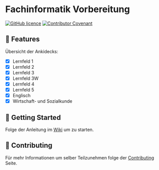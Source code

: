 # Fachinformatik Vorbereitung

[![GitHub licence](https://img.shields.io/badge/license-CC%20BY--NC--SA%204.0-orange)](LICENSE)
[![Contributor Covenant](https://img.shields.io/badge/Contributor%20Covenant-2.1-4baaaa.svg)](.github/CODE_OF_CONDUCT.md)

## 💫 Features

Übersicht der Ankidecks:
- [x] Lernfeld 1
- [x] Lernfeld 2
- [x] Lernfeld 3
- [x] Lernfeld 3W
- [x] Lernfeld 4
- [x] Lernfeld 5
- [x] Englisch
- [x] Wirtschaft- und Sozialkunde

## 🚀 Getting Started

Folge der Anleitung im [Wiki](https://github.com/Niklashere/Fachinformatik-Vorbereitung/wiki) um zu starten.

## 💾 Contributing

Für mehr Informationen um selber Teilzunehmen folge der [Contributing](https://github.com/Niklashere/Fachinformatik-Vorbereitungen/wiki/Contributing) Seite.
